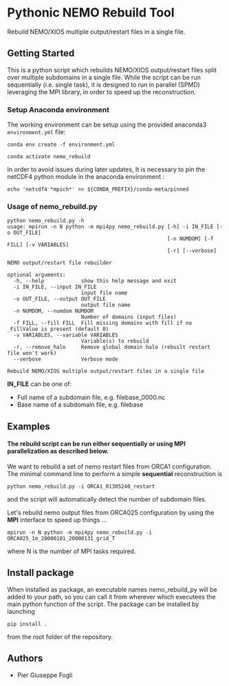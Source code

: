 Pythonic NEMO Rebuild Tool
==========================

Rebuild NEMO/XIOS multiple output/restart files in a single file.

Getting Started
---------------

This is a python script which rebuilds NEMO/XIOS output/restart files
split over multiple subdomains in a single file.
While the script can be run sequentially (i.e. single task), it is designed
to run in parallel (SPMD) leveraging the MPI library, in order to speed up
the reconstruction.

### Setup Anaconda environment

The working environment can be setup using the provided anaconda3 `environment.yml` file:
```
conda env create -f environment.yml

conda activate nemo_rebuild
```

In order to avoid issues during later updates, It is necessary to pin the netCDF4 python module in the anaconda environment :

```
echo 'netcdf4 *mpich*' >> ${CONDA_PREFIX}/conda-meta/pinned
```

### Usage of nemo_rebuild.py

```
python nemo_rebuild.py -h
usage: mpirun -n N python -m mpi4py nemo_rebuild.py [-h] -i IN_FILE [-o OUT_FILE]
                                                    [-n NUMDOM] [-f FILL] [-v VARIABLES]
                                                    [-r] [--verbose]

NEMO output/restart file rebuilder

optional arguments:
  -h, --help            show this help message and exit
  -i IN_FILE, --input IN_FILE
                        input file name
  -o OUT_FILE, --output OUT_FILE
                        output file name
  -n NUMDOM, --numdom NUMDOM
                        Number of domains (input files)
  -f FILL, --fill FILL  Fill missing domains with fill if no _FillValue is present (default 0)
  -v VARIABLES, --variable VARIABLES
                        Variable(s) to rebuild
  -r, --remove_halo     Remove global domain halo (rebuilt restart file won't work)
  --verbose             Verbose mode

Rebuild NEMO/XIOS multiple output/restart files in a single file
```

**IN_FILE** can be one of:
 * Full name of a subdomain file, e.g. filebase_0000.nc
 * Base name of a subdomain file, e.g. filebase

Examples
--------

#### The rebuild script can be run either sequentially or using MPI parallelization as described below.

We want to rebuild a set of nemo restart files from ORCA1 configuration. The minimal command line to perform a simple **sequential** reconstruction is
```
python nemo_rebuild.py -i ORCA1_01305240_restart
```
and the script will automatically detect the number of subdomain files.

Let's rebuild nemo output files from ORCA025 configuration by using the **MPI**  interface to speed up things ... 
```
mpirun -n N python -m mpi4py nemo_rebuild.py -i ORCA025_1m_20000101_20000131_grid_T
```
where N is the number of MPI tasks required.

Install package
---------------

When installed as package, an executable names nemo_rebuild_py will be added to your path, so you can call it from wherever which executees the main python function of the script. The package can be installed by launching
```
pip install .
```
from the root folder of the repository.

Authors
-------

* Pier Giuseppe Fogli 


